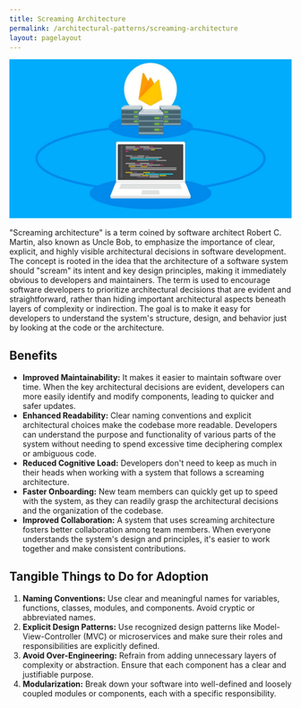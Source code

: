 ```yaml
---
title: Screaming Architecture
permalink: /architectural-patterns/screaming-architecture
layout: pagelayout
---
```

![Screaming Architecture"](./../../pictures/Screaming1.png)

"Screaming architecture" is a term coined by software architect Robert C. Martin, also known as Uncle Bob, to emphasize the importance of clear, explicit, and highly visible architectural decisions in software development. The concept is rooted in the idea that the architecture of a software system should "scream" its intent and key design principles, making it immediately obvious to developers and maintainers. The term is used to encourage software developers to prioritize architectural decisions that are evident and straightforward, rather than hiding important architectural aspects beneath layers of complexity or indirection. The goal is to make it easy for developers to understand the system's structure, design, and behavior just by looking at the code or the architecture.

## Benefits

- **Improved Maintainability:** It makes it easier to maintain software over time. When the key architectural decisions are evident, developers can more easily identify and modify components, leading to quicker and safer updates.
- **Enhanced Readability:** Clear naming conventions and explicit architectural choices make the codebase more readable. Developers can understand the purpose and functionality of various parts of the system without needing to spend excessive time deciphering complex or ambiguous code.
- **Reduced Cognitive Load:** Developers don't need to keep as much in their heads when working with a system that follows a screaming architecture.
- **Faster Onboarding:** New team members can quickly get up to speed with the system, as they can readily grasp the architectural decisions and the organization of the codebase.
- **Improved Collaboration:** A system that uses screaming architecture fosters better collaboration among team members. When everyone understands the system's design and principles, it's easier to work together and make consistent contributions.

## Tangible Things to Do for Adoption

1. **Naming Conventions:** Use clear and meaningful names for variables, functions, classes, modules, and components. Avoid cryptic or abbreviated names.
2. **Explicit Design Patterns:** Use recognized design patterns like Model-View-Controller (MVC) or microservices and make sure their roles and responsibilities are explicitly defined.
3. **Avoid Over-Engineering:** Refrain from adding unnecessary layers of complexity or abstraction. Ensure that each component has a clear and justifiable purpose.
4. **Modularization:** Break down your software into well-defined and loosely coupled modules or components, each with a specific responsibility.
